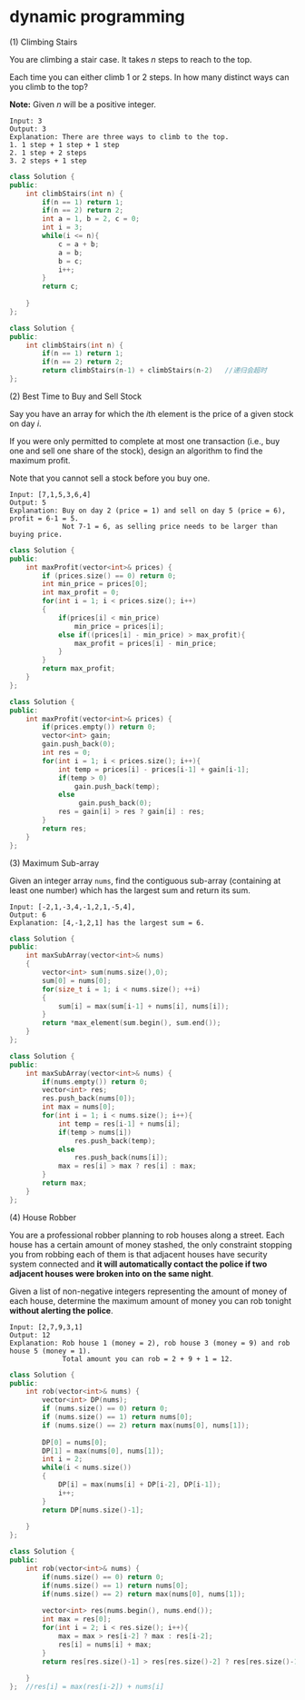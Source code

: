 # dynamic programming

(1) Climbing Stairs

You are climbing a stair case. It takes *n* steps to reach to the top.

Each time you can either climb 1 or 2 steps. In how many distinct ways can you climb to the top?

**Note:** Given *n* will be a positive integer.

```
Input: 3
Output: 3
Explanation: There are three ways to climb to the top.
1. 1 step + 1 step + 1 step
2. 1 step + 2 steps
3. 2 steps + 1 step
```

```C++
class Solution {
public:
    int climbStairs(int n) {
        if(n == 1) return 1;
        if(n == 2) return 2;
        int a = 1, b = 2, c = 0;
        int i = 3;
        while(i <= n){
            c = a + b;
            a = b;
            b = c;
            i++;
        }
        return c;
        
    }
};
```

```C++
class Solution {
public:
    int climbStairs(int n) {
        if(n == 1) return 1;
        if(n == 2) return 2;
        return climbStairs(n-1) + climbStairs(n-2)   //递归会超时
};
```

(2) Best Time to Buy and Sell Stock

Say you have an array for which the *i*th element is the price of a given stock on day *i*.

If you were only permitted to complete at most one transaction (i.e., buy one and sell one share of the stock), design an algorithm to find the maximum profit.

Note that you cannot sell a stock before you buy one.

```
Input: [7,1,5,3,6,4]
Output: 5
Explanation: Buy on day 2 (price = 1) and sell on day 5 (price = 6), profit = 6-1 = 5.
             Not 7-1 = 6, as selling price needs to be larger than buying price.
```

```C++
class Solution {
public:
    int maxProfit(vector<int>& prices) {
        if (prices.size() == 0) return 0;
        int min_price = prices[0];
        int max_profit = 0;
        for(int i = 1; i < prices.size(); i++)
        {
            if(prices[i] < min_price)
                min_price = prices[i];
            else if((prices[i] - min_price) > max_profit){
                max_profit = prices[i] - min_price;
            }
        }
        return max_profit;
    }
};
```

```C++
class Solution {
public:
    int maxProfit(vector<int>& prices) {
        if(prices.empty()) return 0;
        vector<int> gain;
        gain.push_back(0);
        int res = 0;
        for(int i = 1; i < prices.size(); i++){
            int temp = prices[i] - prices[i-1] + gain[i-1];
            if(temp > 0)
                gain.push_back(temp);
            else
                 gain.push_back(0);
            res = gain[i] > res ? gain[i] : res;
        }
        return res;
    }
};
```

(3) Maximum Sub-array

Given an integer array `nums`, find the contiguous sub-array (containing at least one number) which has the largest sum and return its sum.

```
Input: [-2,1,-3,4,-1,2,1,-5,4],
Output: 6
Explanation: [4,-1,2,1] has the largest sum = 6.
```

```C++
class Solution {
public:
    int maxSubArray(vector<int>& nums) 
    {
        vector<int> sum(nums.size(),0);
        sum[0] = nums[0];
        for(size_t i = 1; i < nums.size(); ++i)
        {
            sum[i] = max(sum[i-1] + nums[i], nums[i]);
        }
        return *max_element(sum.begin(), sum.end());
    }
};
```

```C++
class Solution {
public:
    int maxSubArray(vector<int>& nums) {
        if(nums.empty()) return 0;
        vector<int> res;
        res.push_back(nums[0]);
        int max = nums[0];
        for(int i = 1; i < nums.size(); i++){
            int temp = res[i-1] + nums[i];
            if(temp > nums[i])
                res.push_back(temp);
            else
                res.push_back(nums[i]);
            max = res[i] > max ? res[i] : max;
        }
        return max;
    }
};
```

(4) House Robber

You are a professional robber planning to rob houses along a street. Each house has a certain amount of money stashed, the only constraint stopping you from robbing each of them is that adjacent houses have security system connected and **it will automatically contact the police if two adjacent houses were broken into on the same night**.

Given a list of non-negative integers representing the amount of money of each house, determine the maximum amount of money you can rob tonight **without alerting the police**.

```
Input: [2,7,9,3,1]
Output: 12
Explanation: Rob house 1 (money = 2), rob house 3 (money = 9) and rob house 5 (money = 1).
             Total amount you can rob = 2 + 9 + 1 = 12.
```

```C++
class Solution {
public:
    int rob(vector<int>& nums) {
        vector<int> DP(nums);
        if (nums.size() == 0) return 0;
        if (nums.size() == 1) return nums[0];
        if (nums.size() == 2) return max(nums[0], nums[1]);
        
        DP[0] = nums[0];
        DP[1] = max(nums[0], nums[1]);
        int i = 2;
        while(i < nums.size())
        {
            DP[i] = max(nums[i] + DP[i-2], DP[i-1]);
            i++;
        }
        return DP[nums.size()-1];
        
    }
};
```

```C++
class Solution {
public:
    int rob(vector<int>& nums) {
        if(nums.size() == 0) return 0;
        if(nums.size() == 1) return nums[0];
        if(nums.size() == 2) return max(nums[0], nums[1]);
        
        vector<int> res(nums.begin(), nums.end());
        int max = res[0];
        for(int i = 2; i < res.size(); i++){
            max = max > res[i-2] ? max : res[i-2];
            res[i] = nums[i] + max;
        }
        return res[res.size()-1] > res[res.size()-2] ? res[res.size()-1] : res[res.size()-2];
        
    }
};  //res[i] = max(res[i-2]) + nums[i]
```

